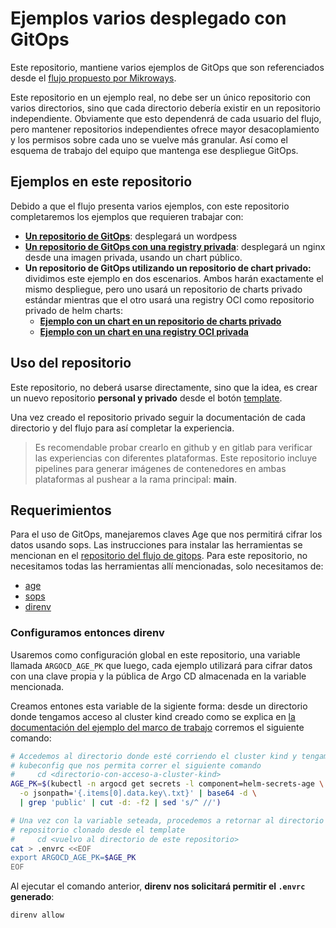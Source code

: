 # Ejemplos varios desplegado con GitOps

Este repositorio, mantiene varios ejemplos de GitOps que son referenciados desde
el [flujo propuesto por Mikroways](https://github.com/Mikroways/argo-gitops-demo-example/).

Este repositorio en un ejemplo real, no debe ser un único repositorio con varios
directorios, sino que cada directorio debería existir en un repositorio
independiente. Obviamente que esto dependenrá de cada usuario del flujo, pero
mantener repositorios independientes ofrece mayor desacoplamiento y los permisos
sobre cada uno se vuelve más granular. Así como el esquema de trabajo del equipo
que mantenga ese despliegue GitOps.

## Ejemplos en este repositorio

Debido a que el flujo presenta varios ejemplos, con este repositorio
completaremos los ejemplos que requieren trabajar con:

* [**Un repositorio de GitOps**](gitops-wordpress/): desplegará un wordpess
* [**Un repositorio de GitOps con una registry privada**](gitops-custom-nginx/):
  desplegará un nginx desde una imagen privada, usando un chart público.
* **Un repositorio de GitOps utilizando un repositorio de chart privado:**
  dividimos este ejemplo en dos escenarios. Ambos harán exactamente el mismo
  despliegue, pero uno usará un repositorio de charts privado estándar mientras
  que el otro usará una registry OCI como repositorio privado de helm charts:
  * [**Ejemplo con un chart en un repositorio de charts privado**](./gitops-private-chart)
  * [**Ejemplo con un chart en una registry OCI privada**](./gitops-private-chart-oci)

## Uso del repositorio

Este repositorio, no deberá usarse directamente, sino que la idea, es crear un
nuevo repositorio **personal y privado** desde el botón [template](https://github.com/Mikroways/argo-gitops-private-template/generate).

Una vez creado el repositorio privado seguir la documentación de cada
directorio y del flujo para así completar la experiencia.

> Es recomendable probar crearlo en github y en gitlab para verificar las
> experiencias con diferentes plataformas. Este repositorio incluye pipelines
> para generar imágenes de contenedores en ambas plataformas al pushear a la
> rama principal: **main**.

## Requerimientos

Para el uso de GitOps, manejaremos claves Age que nos permitirá cifrar los datos
usando sops. Las instrucciones para instalar las herramientas se mencionan en el
[repositorio del flujo de gitops](https://github.com/Mikroways/argo-gitops-demo-example/tree/main/kind#requerimientos).
Para este repositorio, no necesitamos todas las herramientas allí mencionadas,
solo necesitamos de:

* [age](https://age-encryption.org/)
* [sops](https://github.com/mozilla/sops)
* [direnv](https://direnv.net/)

### Configuramos entonces direnv

Usaremos como configuración global en este repositorio, una variable llamada
`ARGOCD_AGE_PK` que luego, cada ejemplo utilizará para cifrar datos con una
clave propia y la pública de Argo CD almacenada en la variable mencionada.

Creamos entones esta variable de la sigiente forma: desde un directorio donde
tengamos acceso al cluster kind creado como se explica en [la documentación del
ejemplo del marco de
trabajo](https://github.com/Mikroways/argo-gitops-demo-example/tree/main/kind#obtener-la-clave-age-p%C3%BAblica-de-argo-cd)
corremos el siguiente comando:

```bash
# Accedemos al directorio donde esté corriendo el cluster kind y tengamos un
# kubeconfig que nos permita correr el siguiente comando
#     cd <directorio-con-acceso-a-cluster-kind>
AGE_PK=$(kubectl -n argocd get secrets -l component=helm-secrets-age \
  -o jsonpath='{.items[0].data.key\.txt}' | base64 -d \
  | grep 'public' | cut -d: -f2 | sed 's/^ //')

# Una vez con la variable seteada, procedemos a retornar al directorio con el
# repositorio clonado desde el template
#     cd <vuelvo al directorio de este repositorio>
cat > .envrc <<EOF
export ARGOCD_AGE_PK=$AGE_PK
EOF
```

Al ejecutar el comando anterior, **direnv nos solicitará permitir el `.envrc`
generado**:

```bash
direnv allow
```

